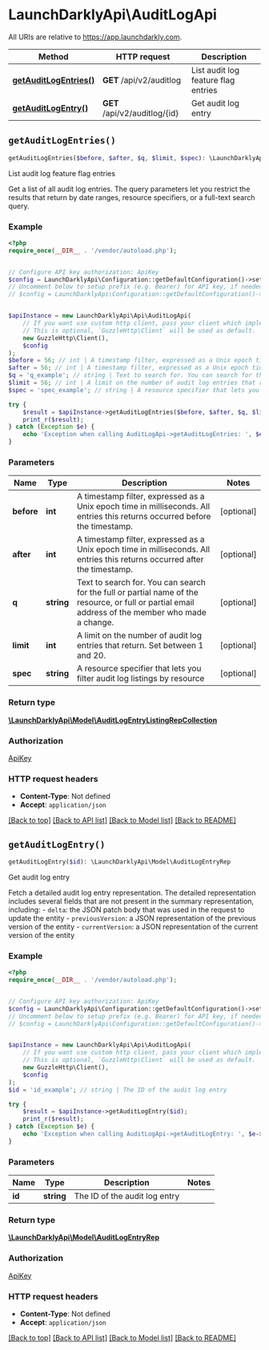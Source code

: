 # LaunchDarklyApi\AuditLogApi

All URIs are relative to https://app.launchdarkly.com.

Method | HTTP request | Description
------------- | ------------- | -------------
[**getAuditLogEntries()**](AuditLogApi.md#getAuditLogEntries) | **GET** /api/v2/auditlog | List audit log feature flag entries
[**getAuditLogEntry()**](AuditLogApi.md#getAuditLogEntry) | **GET** /api/v2/auditlog/{id} | Get audit log entry


## `getAuditLogEntries()`

```php
getAuditLogEntries($before, $after, $q, $limit, $spec): \LaunchDarklyApi\Model\AuditLogEntryListingRepCollection
```

List audit log feature flag entries

Get a list of all audit log entries. The query parameters let you restrict the results that return by date ranges, resource specifiers, or a full-text search query.

### Example

```php
<?php
require_once(__DIR__ . '/vendor/autoload.php');


// Configure API key authorization: ApiKey
$config = LaunchDarklyApi\Configuration::getDefaultConfiguration()->setApiKey('Authorization', 'YOUR_API_KEY');
// Uncomment below to setup prefix (e.g. Bearer) for API key, if needed
// $config = LaunchDarklyApi\Configuration::getDefaultConfiguration()->setApiKeyPrefix('Authorization', 'Bearer');


$apiInstance = new LaunchDarklyApi\Api\AuditLogApi(
    // If you want use custom http client, pass your client which implements `GuzzleHttp\ClientInterface`.
    // This is optional, `GuzzleHttp\Client` will be used as default.
    new GuzzleHttp\Client(),
    $config
);
$before = 56; // int | A timestamp filter, expressed as a Unix epoch time in milliseconds.  All entries this returns occurred before the timestamp.
$after = 56; // int | A timestamp filter, expressed as a Unix epoch time in milliseconds. All entries this returns occurred after the timestamp.
$q = 'q_example'; // string | Text to search for. You can search for the full or partial name of the resource, or full or partial email address of the member who made a change.
$limit = 56; // int | A limit on the number of audit log entries that return. Set between 1 and 20.
$spec = 'spec_example'; // string | A resource specifier that lets you filter audit log listings by resource

try {
    $result = $apiInstance->getAuditLogEntries($before, $after, $q, $limit, $spec);
    print_r($result);
} catch (Exception $e) {
    echo 'Exception when calling AuditLogApi->getAuditLogEntries: ', $e->getMessage(), PHP_EOL;
}
```

### Parameters

Name | Type | Description  | Notes
------------- | ------------- | ------------- | -------------
 **before** | **int**| A timestamp filter, expressed as a Unix epoch time in milliseconds.  All entries this returns occurred before the timestamp. | [optional]
 **after** | **int**| A timestamp filter, expressed as a Unix epoch time in milliseconds. All entries this returns occurred after the timestamp. | [optional]
 **q** | **string**| Text to search for. You can search for the full or partial name of the resource, or full or partial email address of the member who made a change. | [optional]
 **limit** | **int**| A limit on the number of audit log entries that return. Set between 1 and 20. | [optional]
 **spec** | **string**| A resource specifier that lets you filter audit log listings by resource | [optional]

### Return type

[**\LaunchDarklyApi\Model\AuditLogEntryListingRepCollection**](../Model/AuditLogEntryListingRepCollection.md)

### Authorization

[ApiKey](../../README.md#ApiKey)

### HTTP request headers

- **Content-Type**: Not defined
- **Accept**: `application/json`

[[Back to top]](#) [[Back to API list]](../../README.md#endpoints)
[[Back to Model list]](../../README.md#models)
[[Back to README]](../../README.md)

## `getAuditLogEntry()`

```php
getAuditLogEntry($id): \LaunchDarklyApi\Model\AuditLogEntryRep
```

Get audit log entry

Fetch a detailed audit log entry representation. The detailed representation includes several fields that are not present in the summary representation, including:  - `delta`: the JSON patch body that was used in the request to update the entity - `previousVersion`: a JSON representation of the previous version of the entity - `currentVersion`: a JSON representation of the current version of the entity

### Example

```php
<?php
require_once(__DIR__ . '/vendor/autoload.php');


// Configure API key authorization: ApiKey
$config = LaunchDarklyApi\Configuration::getDefaultConfiguration()->setApiKey('Authorization', 'YOUR_API_KEY');
// Uncomment below to setup prefix (e.g. Bearer) for API key, if needed
// $config = LaunchDarklyApi\Configuration::getDefaultConfiguration()->setApiKeyPrefix('Authorization', 'Bearer');


$apiInstance = new LaunchDarklyApi\Api\AuditLogApi(
    // If you want use custom http client, pass your client which implements `GuzzleHttp\ClientInterface`.
    // This is optional, `GuzzleHttp\Client` will be used as default.
    new GuzzleHttp\Client(),
    $config
);
$id = 'id_example'; // string | The ID of the audit log entry

try {
    $result = $apiInstance->getAuditLogEntry($id);
    print_r($result);
} catch (Exception $e) {
    echo 'Exception when calling AuditLogApi->getAuditLogEntry: ', $e->getMessage(), PHP_EOL;
}
```

### Parameters

Name | Type | Description  | Notes
------------- | ------------- | ------------- | -------------
 **id** | **string**| The ID of the audit log entry |

### Return type

[**\LaunchDarklyApi\Model\AuditLogEntryRep**](../Model/AuditLogEntryRep.md)

### Authorization

[ApiKey](../../README.md#ApiKey)

### HTTP request headers

- **Content-Type**: Not defined
- **Accept**: `application/json`

[[Back to top]](#) [[Back to API list]](../../README.md#endpoints)
[[Back to Model list]](../../README.md#models)
[[Back to README]](../../README.md)
